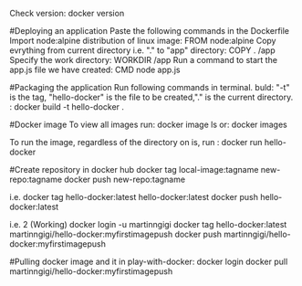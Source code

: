 Check version: 
	docker version

#Deploying an application
Paste the following commands in the Dockerfile
Import node:alpine  distribution of linux image:
	FROM node:alpine
Copy evrything from current directory i.e. "." to "app" directory:
	COPY . /app
Specify the work directory:
	WORKDIR /app
Run a command to start the app.js file we have created:
	CMD node app.js 

#Packaging the application
Run following commands in terminal.
buld: "-t" is the tag, "hello-docker" is the file to be created,"." is the current directory. :
	docker build -t hello-docker .
	
#Docker image
To view all images run:
	docker image ls
or:
	docker images

To run the image, regardless of the directory on is, run :
	docker run hello-docker
	
#Create repository in docker hub
docker tag local-image:tagname new-repo:tagname
docker push new-repo:tagname

i.e.
docker tag hello-docker:latest hello-docker:latest
docker push hello-docker:latest

i.e. 2 (Working)
docker login -u martinngigi
docker tag hello-docker:latest martinngigi/hello-docker:myfirstimagepush
docker push martinngigi/hello-docker:myfirstimagepush

#Pulling docker image and it in play-with-docker:
docker login
docker pull martinngigi/hello-docker:myfirstimagepush

